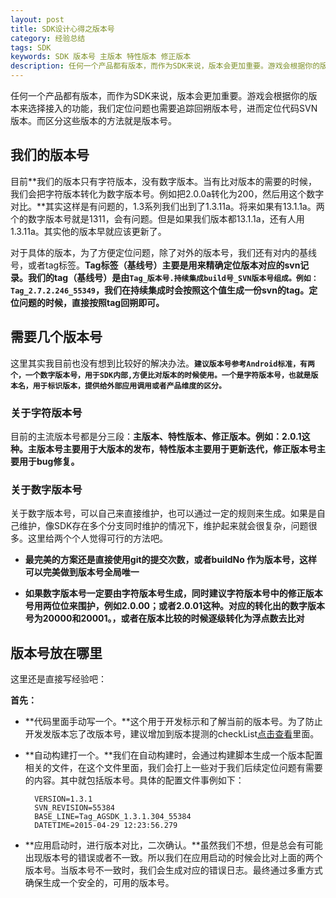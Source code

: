 ```yaml
---
layout: post
title: SDK设计心得之版本号
category: 经验总结
tags: SDK
keywords: SDK 版本号 主版本 特性版本 修正版本
description: 任何一个产品都有版本，而作为SDK来说，版本会更加重要。游戏会根据你的版本来选择接入的功能，我们定位问题也需要追踪回朔版本号，进而定位代码SVN版本。而区分这些版本的方法就是版本号。
---
```


任何一个产品都有版本，而作为SDK来说，版本会更加重要。游戏会根据你的版本来选择接入的功能，我们定位问题也需要追踪回朔版本号，进而定位代码SVN版本。而区分这些版本的方法就是版本号。


## 我们的版本号

目前**我们的版本只有字符版本，没有数字版本。当有比对版本的需要的时候，我们会把字符版本转化为数字版本号。例如把2.0.0a转化为200，然后用这个数字对比。**其实这样是有问题的，1.3系列我们出到了1.3.11a。将来如果有13.1.1a。两个的数字版本号就是1311，会有问题。但是如果我们版本都13.1.1a，还有人用1.3.11a。其实他的版本早就应该更新了。

对于具体的版本，为了方便定位问题，除了对外的版本号，我们还有对内的基线号，或者tag标签。**Tag标签（基线号）主要是用来精确定位版本对应的svn记录。我们的tag（基线号）是由`Tag_版本号.持续集成build号_SVN版本号组成。例如：Tag_2.7.2.246_55349`，我们在持续集成时会按照这个值生成一份svn的tag。定位问题的时候，直接按照tag回朔即可。**

## 需要几个版本号

这里其实我目前也没有想到比较好的解决办法。**`建议版本号参考Android标准，有两个，一个数字版本号，用于SDK内部,方便比对版本的时候使用。一个是字符版本号，也就是版本名，用于标识版本，提供给外部应用调用或者产品维度的区分。`**

### 关于字符版本号

目前的主流版本号都是分三段：**主版本、特性版本、修正版本。例如：2.0.1这种。主版本号主要用于大版本的发布，特性版本主要用于更新迭代，修正版本号主要用于bug修复。**

### 关于数字版本号

关于数字版本号，可以自己来直接维护，也可以通过一定的规则来生成。如果是自己维护，像SDK存在多个分支同时维护的情况下，维护起来就会很复杂，问题很多。这里给两个个人觉得可行的方法吧。

- **最完美的方案还是直接使用git的提交次数，或者buildNo 作为版本号，这样可以完美做到版本号全局唯一**

- **如果数字版本号一定要由字符版本号生成，同时建议字符版本号中的修正版本号用两位位来围护，例如2.0.00；或者2.0.01这种。对应的转化出的数字版本号为20000和20001。，或者在版本比较的时候逐级转化为浮点数去比对**

## 版本号放在哪里

这里还是直接写经验吧：

**首先：**

- **代码里面手动写一个。**这个用于开发标示和了解当前的版本号。为了防止开发发版本忘了改版本号，建议增加到版本提测的checkList[点击查看](http://blog.bihe0832.com/SDK_experience_test.html)里面。
- **自动构建打一个。**我们在自动构建时，会通过构建脚本生成一个版本配置相关的文件，在这个文件里面，我们会打上一些对于我们后续定位问题有需要的内容。其中就包括版本号。具体的配置文件事例如下：

		VERSION=1.3.1
		SVN_REVISION=55384
		BASE_LINE=Tag_AGSDK_1.3.1.304_55384
		DATETIME=2015-04-29 12:23:56.279

- **应用启动时，进行版本对比，二次确认。**虽然我们不想，但是总会有可能出现版本号的错误或者不一致。所以我们在应用启动的时候会比对上面的两个版本号。当版本号不一致时，我们会生成对应的错误日志。最终通过多重方式确保生成一个安全的，可用的版本号。
